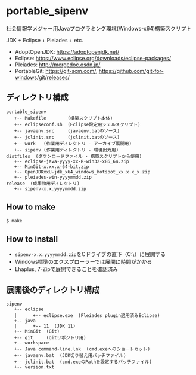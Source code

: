 # portable_sipenv
社会情報学メジャー用Javaプログラミング環境(Windows-x64)構築スクリプト

JDK + Eclipse + Pleiades + etc.
- AdoptOpenJDK: https://adoptopenjdk.net/
- Eclipse: https://www.eclipse.org/downloads/eclipse-packages/
- Pleiades: http://mergedoc.osdn.jp/
- PortableGit: https://git-scm.com/, https://github.com/git-for-windows/git/releases/

## ディレクトリ構成
```
portable_sipenv
   +-- Makefile        (構築スクリプト本体)
   +-- eclipseconf.sh  (Eclipse設定用シェルスクリプト)
   +-- javaenv.src     (javaenv.batのソース)
   +-- jclinit.src     (jclinit.batのソース)
   +-- work   (作業用ディレクトリ - アーカイブ展開用)
   +-- sipenv (作業用ディレクトリ - 環境出力用)
distfiles  (ダウンロードファイル - 構築スクリプトから使用)
   +-- eclipse-java-yyyy-xx-R-win32-x86_64.zip
   +-- MinGit-x.xx.x-64-bit.zip
   +-- OpenJDKxxU-jdk_x64_windows_hotspot_xx.x.x_x.zip
   +-- pleiades-win-yyyymmdd.zip
release  (成果物用ディレクトリ)
   +-- sipenv-x.x.yyyymmdd.zip
```

## How to make
```
$ make
```

## How to install
- `sipenv-x.x.yyyymmdd.zip`をCドライブの直下（C:\）に展開する
- Windows標準のエクスプローラーでは展開に時間がかかる
- Lhaplus, 7-Zipで展開できることを確認済み

## 展開後のディレクトリ構成
```
sipenv
   +-- eclipse
   |      +-- eclipse.exe  (Pleiades plugin適用済みEclipse)
   +-- java
   |      +-- 11  (JDK 11)
   +-- MinGit  (Git)
   +-- git     (gitリポジトリ用)
   +-- workspace
   +-- Java command-line.lnk  (cmd.exeへのショートカット)
   +-- javaenv.bat  (JDK切り替え用バッチファイル)
   +-- jclinit.bat  (cmd.exeのPathを設定するバッチファイル)
   +-- version.txt
```
